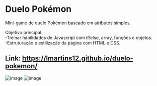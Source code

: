 # Duelo Pokémon

Mini-game de duelo Pokémon baseado em atributos simples. 

Objetivo principal: <br>
-Treinar habilidades de Javascript com if/else, array, funções e objetos. 
<br>
-Estruturação e estilização da página com HTML e CSS.<br>

## Link: https://lmartins12.github.io/duelo-pokemon/

![image](https://user-images.githubusercontent.com/96502027/194468949-f88ae5ed-ac78-428d-8364-d26a01593f7d.png)
![image](https://user-images.githubusercontent.com/96502027/194469033-44c16997-4d04-4a00-b200-c99349f9f30b.png)
